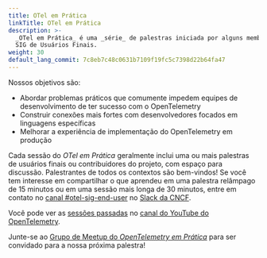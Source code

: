 ```yaml
---
title: OTel em Prática
linkTitle: OTel em Prática
description: >-
  _OTel em Prática_ é uma _série_ de palestras iniciada por alguns membros do
  SIG de Usuários Finais.
weight: 30
default_lang_commit: 7c8eb7c48c0631b7109f19fc5c7398d22b64fa47
---
```


Nossos objetivos são:

- Abordar problemas práticos que comumente impedem equipes de desenvolvimento de
  ter sucesso com o OpenTelemetry
- Construir conexões mais fortes com desenvolvedores focados em linguagens
  específicas
- Melhorar a experiência de implementação do OpenTelemetry em produção

Cada sessão do _OTel em Prática_ geralmente inclui uma ou mais palestras de
usuários finais ou contribuidores do projeto, com espaço para discussão.
Palestrantes de todos os contextos são bem-vindos! Se você tem interesse em
compartilhar o que aprendeu em uma palestra relâmpago de 15 minutos ou em uma
sessão mais longa de 30 minutos, entre em contato no
[canal #otel-sig-end-user](https://cloud-native.slack.com/archives/C01RT3MSWGZ)
no [Slack da CNCF](https://slack.cncf.io).

Você pode ver as
[sessões passadas](https://www.youtube.com/playlist?list=PLVYDBkQ1TdyxKgdGE4ThYLkNRCuLLYy9x)
no [canal do YouTube do OpenTelemetry](https://youtube.com/@otel-official).

Junte-se ao
[Grupo de Meetup do _OpenTelemetry em Prática_](https://www.meetup.com/opentelemetry-in-practice-meetup-group/)
para ser convidado para a nossa próxima palestra!
